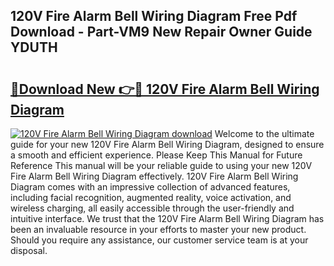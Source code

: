 ## 120V Fire Alarm Bell Wiring Diagram Free Pdf Download - Part-VM9 New Repair Owner Guide YDUTH

# <h2><a href="http://dfj98ho.blite.top/?on=120V+Fire+Alarm+Bell+Wiring+Diagram">🔗Download New 👉🔴 120V Fire Alarm Bell Wiring Diagram</a></h2>

[![120V Fire Alarm Bell Wiring Diagram download](https://i.imgur.com/lujVjoI.png)](http://dfj98ho.blite.top/?on=120V+Fire+Alarm+Bell+Wiring+Diagram)
Welcome to the ultimate guide for your new 120V Fire Alarm Bell Wiring Diagram, designed to ensure a smooth and efficient experience. Please Keep This Manual for Future Reference This manual will be your reliable guide to using your new 120V Fire Alarm Bell Wiring Diagram effectively. 120V Fire Alarm Bell Wiring Diagram comes with an impressive collection of advanced features, including facial recognition, augmented reality, voice activation, and wireless charging, all easily accessible through the user-friendly and intuitive interface. We trust that the 120V Fire Alarm Bell Wiring Diagram has been an invaluable resource in your efforts to master your new product. Should you require any assistance, our customer service team is at your disposal.
